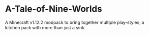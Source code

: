 # A-Tale-of-Nine-Worlds
A Minecraft v1.12.2 modpack to bring together multiple play-styles; a kitchen pack with more than just a sink.
